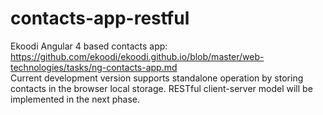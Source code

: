 # contacts-app-restful
Ekoodi Angular 4 based contacts app: https://github.com/ekoodi/ekoodi.github.io/blob/master/web-technologies/tasks/ng-contacts-app.md  
Current development version supports standalone operation by storing contacts in the browser local storage. RESTful client-server model will be implemented in the next phase.
